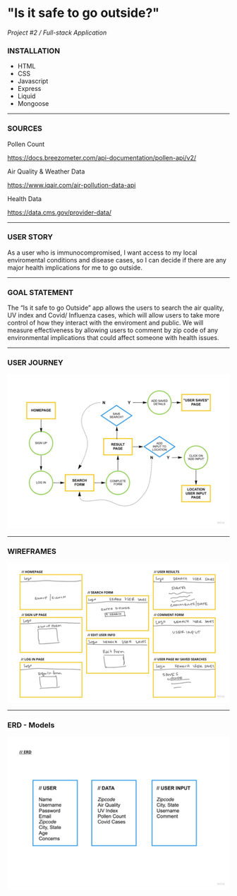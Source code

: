 # "Is it safe to go outside?"

*Project #2 / Full-stack Application*

### **INSTALLATION**

- HTML
- CSS
- Javascript
- Express
- Liquid
- Mongoose
___
### **SOURCES**
Pollen Count

https://docs.breezometer.com/api-documentation/pollen-api/v2/

Air Quality & Weather Data

https://www.iqair.com/air-pollution-data-api

Health Data 

https://data.cms.gov/provider-data/
___
### **USER STORY**

As a user who is immunocompromised, I want access to my local enviromental conditions and disease cases, so I can decide if there are any major health implications for me to go outside. 
___
### **GOAL STATEMENT**

The “Is it safe to go Outside” app allows the users to search the air quality, UV index and Covid/ Influenza cases, which will allow users to take more control of how they interact with the enviroment and public. We will measure effectiveness by allowing users to comment by zip code of any environmental implications that could affect someone with health issues.
___
### **USER JOURNEY**

![wire journey](readme-images/userjourney.jpg)
___
### **WIREFRAMES**

![wire frames](readme-images/wireframes.jpg)
___
### **ERD - Models**

![models](readme-images/erd.jpg)






